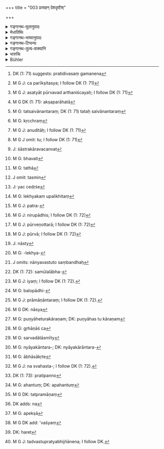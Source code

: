 +++
title = "003 प्रत्यहन् देशदृष्टैश्"

+++

<details><summary>गङ्गानथ-मूलानुवादः</summary>

[He shall look into the suits]—day after day, one by one,—falling as they do under eighteen heads,—according to principles deduced from local usage and from the scriptures.—(3)
</details>

<details><summary>मेधातिथिः</summary>

पूर्वेणार्धेन निर्णयहेतवः कथ्यन्ते । उत्तरेण विवादपदसंख्यानिर्देशः । "पश्येत्" इति पूर्वश्लोकाद् अनुषज्यते, "कार्याणि" इति च । **प्रत्यहं** पश्येत् कार्याणि प्रतिदिवसगमने[^३९] व्यवहारनिर्णयः कर्तव्यः । **हेतुभिर्** इति । हेतुर् निर्णयसाधनम् । स च द्विविधः । प्रमाणरूपो व्यवस्थारूपश् च । तत्र प्रमाणरूपो ऽर्थनिर्णयहेतुः साक्ष्यादिः । व्यवस्थारूपो यतो ऽसत्ये वार्थनिश्चये व्यवहारः संतिष्ठते । यथा सत्यशपथ उभयानुमत एकः साक्षी यद्य् अर्थिप्रत्यर्थिभ्याम् अभ्युपगतप्रमाणभावः सभ्यैर् अपरीक्षितो ऽपि निर्णयहेतुतां प्रतिपद्यते । न त्व् अपरीक्षितस्य[^४०] पुंसो वचनाद् असत्य् आप्तत्ववेदने ऽर्थनिश्चयः[^४१] । प्राश्निकानाम् अभ्युपगमे ऽपि व्यवस्था हेतुर् भवति । 


[^४१]:
     M G J: asatyāt pūrvavad arthaniścayaḥ; I follow DK (1: 71)


[^४०]:
     M G J: ca parīkṣitasya; I follow DK (1: 71)


[^३९]:
     DK (1: 71) suggests: pratidivasaṃ gamanena

- सा च व्यवस्था द्विविधा- साधारण्य् असाधारणी च । देशभेदाश्रयभेदात् सापि द्विविधा- अविरुद्धा विरुद्धा च । अविरुद्धा — यथा केषांचिद् दाक्षिणात्यानाम् अपुत्रा स्त्री भर्तर्य् उपरते सभास्थाणुम् उपारोहति, तम् उपारूढा अधिकृतैर् परीक्षिता[^४२] कृतलक्षणा तत्क्षणान्तरं[^४३] सपिण्डेषु ऋक्थं[^४४] लभते । तथोदीचां लभ्यमानां कन्यां याचमानाय भोजनं यदि दीयते, तत "इयं तुभ्यं दत्ता" इत्य् अनुक्ते ऽपि प्रतिश्रुता भवति । विरुद्धा च — क्वचिद् देशे वसन्ते धान्यं युज्यते शरदि द्विगुणं प्रत्यादीयते । तथानुज्ञातभोग आधिर् द्विगुणे ऽपि तदुत्थधने प्रविष्ट आ मूलहिरण्यदानाद् भुज्यत एव । एषा हि "अशीतिभागं गृह्णीयात्" (म्ध् ८.१४०) "कुसीदवृद्धिर् द्वैगुण्यं नात्येति" (म्ध् ८.१५१)  इति विरुद्धा । 


[^४४]:
     M G: kṛcchraṃ


[^४३]:
     M G: tatsaivānantaraṃ; DK (1: 71) tataḥ saivānantaraṃ


[^४२]:
     M G DK (1: 71): akṣaparāhatā

- तत्र भेदाश्रया देशदृष्टहेतुशब्देनाभिहिताः । शास्त्रदृष्टास् तु हेतवः शास्त्रे पठिताः । ते च केचन शास्त्रकारैः कल्पितव्यवस्थाः, केचिद् यथावस्त्ववस्थिता अनूदिताः[^४५] । तत्र कल्पितव्यवस्था यथा- लेख्यं, यथोपभोगः, साक्षिणश् च । अनुमानं तु[^४६] वस्तुनियतं "यथा नयत्य् असृक्पातैर् मृगस्य मृगयुः पदम्" (म्ध् ८.४४) इति । यद्य् अपि सर्वं लौकिकं न शास्त्रकारवचनात्[^४७] प्रामाण्यं लभते,[^४८] तथापि[^४९] लौकिकम् एव, तस्मिन्[^५०] क्वचिच् छास्त्रम् आश्रयितव्यम् । या च यदीदृशे[^५१] चापराध इदं दिव्यं इयता च कालेन भोगः प्रमाणम् इति, लौकिकम् अपि तच् छास्त्रदृष्टम् इत्य् उक्तम् । तस्यां च व्यवस्थायां शास्त्रकाराणां मूले संभवति सा प्रमाणम् । या त्व् असंभवतन्मूला सा नादरणीया । यथा लेख्यकर्मपाठः-


[^५१]:
     J: yac cedṛśe


[^५०]:
     J omit: tasmin


[^४९]:
     M G: tathā


[^४८]:
     M G: bhavati


[^४७]:
     J: śāstrakāravacanvat


[^४६]:
     M G J omit: tu; I follow DK (1: 71)


[^४५]:
     M G J: anuditāḥ; I follow DK (1: 71)

- उभयाभ्यर्थितेनैवं मया ह्य् अमुकसूनुना ।

- लिखितं ह्य् अमुकेनैव लेखकस् तत्त्वतो लिखेत् ॥ इति । (य्ध् २.९१ )

यस्यादाव् एव लेखकः स्वनाम निवेशयेद् "इदं नामाहम् अमुष्यपुत्रो लिखामीदम्" इति, न कश्चिद् दोषः स्यत् । स ह्य् एवमर्थं नाम निवेशयति "अनेनेदं लिखितम्" इति लेखक उपलक्षितो[^५२] यथा स्याद् । यदि ह्य् असौ लेखकः प्रमाणान्तरेण प्रत्ययितो भवति ततस् तल्लिखितं प्रमाणम् । यदि चासाव् आत्मानं स्वगोत्रनाम्ना नोपलक्षयेत्, ततः कस्य प्रत्ययितता प्रमाणान्तराद् अन्विष्यताम् । अथ तु लेख्यान्तरदर्शनेनान्येन वा हेतुना विशिष्टलेखक इति प्रत्यभिज्ञानं स्याद् अनुपलक्षितो ऽपि न कश्चिद् दोषः । तत्र यदि लेखको न लिखेत् "मयेदं लिखितम्" इति, भवेद् एव तादृशं लेख्यं परिपूर्णलक्षणम् । एषा च लेखकपरीक्षा तत्रोपयुज्यते । अत्र[^५३] लेखकस्य साक्षित्वान्तर्भावो ऽन्येषां साक्षिणाम् अल्पत्वात् । यत्र त्व् अन्ये बहवः प्रत्ययिताः साक्षिणः स्वहस्तारूढाः सन्ति तत्र लेखकसंबन्धिनी प्रत्ययितता नोपयुज्यते । तथेयम् अपरा व्यवस्था ।


[^५३]:
     M G J: patra-


[^५२]:
      M G: lekhyakam upalikhitaṃ

- लिखितं लिखितेनैव साक्षिमच् चैव साक्षिभिः ।

- साक्षिभ्यो लिखितं श्रेयो लिखितेन तु साक्षिणः ॥ (न्स्म् १.१२५)

नास्याम् अपि व्यवस्थायां किंचिन् निबन्धनम् अस्ति । तथा हि द्विविधं लेख्यम्- स्वहस्तकृतं परहस्तकृतं च । परहस्तकृतम् अपि द्विविधम्- स्वहस्तलेखकलिखितम् अधिकृतलेखकलिखितम् । तद् एतत् परहस्तकृतं सर्वप्रकारं साक्ष्यात्मकम् एव, तत्र "साक्षिभ्यो लिखितम्" इति भेदानुपपत्तेः । इदं हि तस्य लक्षणम्-

- साक्षिणः स्वस्वहस्तेन पितृनामादिपूर्वकम् ।

- तत्राहम् अमुकः साक्षी लिखेयुर् इति ते समम् ॥ (य्ध् २.८९) इति ।

नाप्य् एकहस्तलिखितस्य प्रामाण्यम् इष्यते, यथैकस्य साक्षित्वे । अथायं भेदहेतुः साक्षिणो हस्तारूढास् त एव लेख्यम् इति, नानेन विशेषेण श्रेयस्त्वं भवति । प्रत्ययितता हि श्रेयस्त्वे हेतुः । सा चोभयत्रापि परीक्ष्या । तस्माद् ईदृशे लेख्ये साक्षिद्वैध्यन्यायः- "बहुत्वं परिगृह्णीयात्" (म्ध् ८.७३) इति । अधिकृतत्वम् अपि न विशेषः । परीक्षितो ऽधिक्रियत इत्य् एतत् तत्राधिक्यम् । न च सर्वे राजाधिकृताः सुपरीक्षिता भवन्ति । यदि तु निरुपधिस्[^५४] तादृसश् चेद् अत्यन्तगुणयोगात् स्याद् उपेयाद् एवासौ एक एव संवादकत्वम् । तथा हि राजाग्रहारशासनान्य् एककायस्थहस्तलिखितान्य् एव प्रमाणीभवन्ति । दातुः स्वाहस्तक्यं स्वयम् अभ्युपगमः "इयद् अस्मान् मया गृहीतम् इत्दं चास्मै दातव्यम्" इति । तत्र यदि पश्चात् ब्रूते "न गृहीतम्" इति तदा पूर्वनिबद्धं ब्रुवाणैर् जीयते । तत्र साक्षिणाम् अवसर एव नास्ति ।


[^५४]:
     M G J: nirupādhis; I follow DK (1: 72)

- <u>ननु</u> च यदीयाल् लेख्याद् अभ्युपगतम् एतद् अनेनेत्य् अवगम्यते, उत्तरकालं च स एवाह "न गृहीतम्" इति, तत्रोभयोर् अभ्युपगमयोः केन हेतुना पूर्वेणोत्तरो[^५५] बाध्येत न पुनर् उत्तरेण पूर्वः[^५६] । तुल्यत्वाद् विरुद्धत्वसंशयः । ततश् च प्रमाणान्तरव्यापारणम् एव युक्तम् । 


[^५६]:
     M G J: pūrvā; I follow DK (1: 72)


[^५५]:
     M G J: pūrveṇottarā; I follow DK (1: 72)

- भवेद् एवं यदि तुल्यता स्यात् । "न गृहीतम्" इति ह्य् अभ्युपगमो लोभादिनापि संभवति । न त्व् अगृहीत्वानुन्मत्तो "गृहीतम्" इति ब्रूयात् । तत्रापि यदि ब्रूयात् "प्रतिदत्तम्" इति, लेख्यं तु न संपादितम्, असंनिधानात् प्रतिलेख्यं च न गृहीतं लेखकासंनिधानात् कार्यान्तरे ऽतिपातिनि त्वरावत्वान् नात्रास्त्य्[^५७] एव प्रमाणान्तरस्य साक्ष्यादेर् अवसरः । 


[^५७]:
     J: nāsty

- यद् अपि "लिखितं लिखितेन" इति नैषा परिभाषा वस्तुसामर्थ्यायाताम् अवगतिं बाधितुं शक्नोति । दृश्यन्ते हि धनिकहस्तगतलेख्यं[^५८] क्रमेण संशोधयन्तो न च पृष्ठे संशोधितं धनम् अभिलिखन्ति- "अद्य तावद् इदं दत्तम्, प्रातर् अन्यद् आनीयैकीकृत्योपर्य् आरोपयिष्यामि, सर्वं वा कतिपयैर् अहोभिः संशोध्य लेख्यं पाटयिष्यामि" इति । नान्यवस्तुतो संबन्धः[^५९] । धनिकेन चोपरुद्धस्यासंभवत्य् अंशमूललाभधने[^६०] संशुद्धिभागमात्रे दीयमाने कुत अयं[^६१] तत् प्रभवति "न ददाति यावत् प्रतिलेख्यं न दत्तम्" इति । यदि चैषा परिभाषा "लिखितं लिखितेनैव" इति तदा बलोपधिकृतत्वं[^६२] कथं विचार्यताम् । न हि तत्र लेख्यान्तरसंभवः । तेन यथात्र सत्य् एव लेख्ये तन्निश्चयार्थं प्रमाणान्तरं[^६३] व्यापार्यते तद्वद् अन्यत्रापि व्यापारणीयम् । यथा कश्चिद् आवेदयेत्- "अस्य[^६४] प्रययं गत्वा लेख्यं मया कृतम् अनेनोक्तः सद्यः पुण्याहकारणम्[^६५] इमां च धनमात्रां गृहाण,[^६६] श्वस् ते सर्वं दातास्मीत्य्[^६७] उक्त्वा सैव धनमात्रा दत्ता परिशिष्टं न दत्तम्" इति, तदास्त्य् एव साधकान्तरव्यापारणावसरः[^६८] । तत्र यद्य् अधमर्णस्यास्मिन् प्रकारे साक्षिणः सन्ति तदाभिहिते लेख्य आभासीकृते[^६९] श्वोदानम् उत्तमर्णेन साधनीयम् । अथ तयोर् अपि रहसि परिभाषेयम् अभूत् तदा दैव्याः क्रियाया अवसरः । अथ तु तस्याम् अपि व्यभिचरित्वाद् अनाश्वासः सत्यशपथेन व्यवस्था कार्या ।


[^६९]:
     M G: ābhāsākṛte


[^६८]:
     M G: nyāyakāntara-; DK: nyāyakārāntara-


[^६७]:
     M G: sarvadātāsmīty


[^६६]:
     M G: gṛhāṇāś ca


[^६५]:
     M G: puṇyāheturakāraṇam; DK: puṇyāhas tu kāraṇam


[^६४]:
     M G DK: nāsya


[^६३]:
     M G J: prāmāṇāntaraṃ; I follow DK (1: 72).


[^६२]:
     M G: balopādhi-


[^६१]:
     M G J: iyaṃ; I follow DK (1: 72).


[^६०]:
     DK (1: 72): samūlalābha-


[^५९]:
     J omits: nānyavastuto saṃbandhaḥ


[^५८]:
     M G: -lekhya-

- <u>ननु</u> एवं सति स्वहस्तलेख्यं प्रमाणान्तरसंवेदसापेक्षत्वाद् अप्रमाणम् एव । तत्र "विनापि साक्षिभिः सिध्येत्" (य्ध् २.९२) "स्वहस्तपरिचिह्नितम्"[^७०] (य्ध् २.९६) इति विरोधः । अनेनैव न्यायेन प्रत्यक्षं दीयमानं द्रव्यं न पश्यति । केवलं तत्समक्षं गृहीत्वा परिभाष्यते "इयद् इदम् अस्मान् मया गृहीतम्" इति । ते ऽपि साक्षिणः स्युः । तत्रापि शक्यते वक्तुम् "अस्य प्रत्ययं गत्वा प्रपन्नो[^७१] ऽहम्" इति । 


[^७१]:
     DK (1: 73): pratipanno


[^७०]:
     M G J: na svahasta-; I follow DK (1: 72).

- <u>उक्तम्</u> अत्र न स्मृतिविरोधाद् वस्तुस्थितिर् आहन्तुं[^७२] शक्यते । अपि च यत्रास्य वचनस्यावसरो नास्ति तत्र प्रमाणं[^७३] भविष्यति । क्वचिन् नास्ति । यत्र चिरकालं तिष्ठति धनिकहस्ते लेख्यं यदि हि तेन[^७४] धनं दत्तम्, तदा कथम् अनेन वा नाम न मार्गितं लेख्यं न त्याजितम् इति । न हि चिरकालम् उपेक्षा[^७५] वस्तुनीदृशे[^७६] संभवति । मिथ्यावादिता त्व् अस्यानुमीयते । तथा चोक्तम्-


[^७६]:
     M G DK add: 'vaśyaṃ


[^७५]:
     M G: apekṣā


[^७४]:
     DK adds: na


[^७३]:
     M G DK: tatpramāṇaṃ


[^७२]:
     M G: ahantuṃ; DK: apahantuṃ

- सद्यस् त्र्यहाद् वा कार्येषु बलं राज्ञो निवेदयेत् । इति । 

यत्र वा भोग्यबन्धो न च भोग आम्नातो ऽपहारकालस् तत्र विप्रतिपत्तौ विनापि साक्षिभिः स्वहस्तलेख्यं न ह्य् अधमर्णा वक्तुं लभन्ते "प्रीत्या त्वयैतद् उक्तं संप्रति त्यज" इति । न च पूर्वोक्तस्य वचनस्यावसरः । कृतं लेख्यं ततो दास्यामीत्य् उक्त्वा न दत्तम् इति । यदि न दत्तं कथं बन्धभोगो मर्षितः ।

- <u>ननु</u> चैवं सति लेख्यसहायो भोगः प्रमाणं स्यात् । केवलस्य तु भोगस्य प्रामाण्यम् आमनन्ति । "लिखितं साक्षिणो भुक्तिः" (न्स्म् १.६५) इति । 

- <u>किम्</u> इदं प्रत्युक्तं पर्यनुयुज्यामहे । विशिष्टकालो भोगः प्रमाणं न भोगमात्रम् । एवं हि पठ्यते "यत् किंचिद् दशवर्षाणि" (म्ध् ८.१४७), तथा "पश्यतो ऽब्रुवतो भूमेर् हानिर् विंशतिवार्षिकी" (य्ध् २.२४) इति । 

- <u>कस् तर्ह्य्</u> अस्यार्थो "लिखितं लिखितेनैव" (न्स्म् १.१२५) इति ।

- <u>व्याख्यातम् अन्यैः</u> । कर्तृविशेषसंशये ऽनेनैतल् लिखितं न वेति, लिखितेन निश्चिततत्कर्तृकेण निश्चीयते । यत् तु साक्षिसमक्षं तत्र कृताकृतसंदेहं साक्षिभिर् हरति[^७७] । त एव तत्र प्रमाणम् । न तत्र तत्कृतलेख्यान्तरदर्शनम् उपयुज्यते । बुद्धिपूर्वेषु च ऋणादानादिषु केवलेभ्यः साक्षिभ्यो लिखितं श्रेयः । साक्षिणो हि विस्मरेयुर् अन्यतरेण वा संबन्धं गच्छेयुर् अन्यद् वा पातकस्यासाक्षित्वे हेतुम् आसादयेयुः । लेख्यं त्व् अभियोगवत आत्माधीनतया सुरक्षम् इति साक्षिभ्यः श्रेयस्त्वं तस्य । एतद् एवाह "लिखितेन तु साक्षिणः" (न्स्म् १.१२५) इति । स्वहस्तप्रतिष्ठेन विस्मृतम् अप्य् अर्थं वृत्तम् इति मन्यते । मृता वा साक्षिणस् तद्धस्तप्रत्यभिज्ञानेन[^७८] प्रमाणीभवन्ति । 


[^७८]:
     M G J: tadvastupratyabhijñānena; I follow DK.


[^७७]:
     DK: haret

<u>व्याख्यानान्तराणि</u> भर्तृयज्ञेनैव सम्यक् कृतानीति तत एवावगन्तव्यानि सर्वथा प्रमाणमूलानि । स्मृतिकारणव्यवस्थानुवर्तितव्येति[^७९] । न च स्मृतेर् एव[^८०] प्रमाणकल्पना युक्ता । न हि व्यवहारस्मृतिर् वेदमूला शक्यते वक्तुम्, सिद्धार्थरूपत्वात् प्रत्यक्षाद्यवगम्यत्वाज् जयपराजयप्रकाराणाम् । सिद्धो ह्य् अयम् अर्थः । एवं व्यवहारे जीयत इतरः, इतरो जयतीति । यद् अप्य्[^८१] अत्र लिङ्गश्रुतिः सापि "हरीतकीं भक्षयेद् आरोग्यकामः" इतिवद् अवसेया । ईदृशेषु विधिस्वरूपेषु प्रत्ययेषु द्रव्यशुद्धेः प्रसङ्गेनार्थो विवेचित इति न पुनः प्रयतामहे ।   
**अष्टादशसु मार्गेषु** । मार्गो[^८२] विषयो विवादस्य । एतान् अर्थान् उद्दिश्य पुरुषाः प्रायेण विवदन्ते । निबद्धानि[^८३] कार्याणि प्रयोजनान्य् अर्थसिद्धय इति यावत् । तान्य् उत्तरत्र दर्शयिष्यामः । **पृथक् पृथक्**, प्रादान्यम् एतेषाम् आह । एतानि प्रयेकं प्रयोजनानि[^८४] न पुनः परस्परम् अन्तर्भवन्ति । यथान्यान्य् अनुषङ्गादिष्व् अन्तर्भवन्ति । नैवम् एतानि[^८५] । अनुषक्तानि तु सहस्रशः सन्ति ॥ ८.३ ॥
</details>

<details><summary>गङ्गानथ-भाष्यानुवादः</summary>

The first half of the verse describes the means of forming a decision, and the second mentions the number of the heads of dispute.

The verb ‘*shall look into*’ of the preceding verse has to be construed with the present verse,—as also the noun ‘*the suits*’; the full sentence being ‘day after day he shall look into the suits’; *i.e*., every day he shall decide cases.

‘*According* *to* *principles*.’—‘Principles’ are the means of coining to a decision; and they are of two kinds—(l) in the shape of evidence and (2) in the shape of custom. The means leading to decisions that are in the shape of ‘evidence’ are in the form of witnesses and so forth; and those in the form of rules are such as—(*a*) ‘the investigation of a suit can be regarded as complete only when precise decision has been arrived at regarding its subject-matter.’ A single witness, who is true to his oath, and who has been cited by both parties, who have also vouched for his veracity,—even though he may not have been examined by the members of the court,—becomes a reliable means of arriving at the right decision; but no decision can ho arrived at on the strength of the words of any such single person as is not known to be truthful and has not been examined, as there is in the former ease; and hence such a single witness cannot he regarded as helping the forming of a decision, even though the persons investigating the case may be agreed upon it.

*Customs* also are of two kinds—*general* and *special*. These again are
of two kinds—*congruous* and *incongruous*, in reference to places and times. As an instance of the ‘Congruous’ custom we have (*a*) the case where among certain people of the South, a childless woman, on the death of her huśand, goes up to the pillar of the court of justice, and while there, if, on being examined by the officers of the court, she is found to be untainted and possessed of the necessary qualifications, she obtains her inheritance;—or (*b*) the case where among the people of the North, if food is given to a person seeking for a bride, then she becomes *betrothed* to him even though the actual words ‘I shall give her to you’ may not he uttered. And as an instance of the ‘incongruous’ rule, we have (*a*) the case where in some countries grains are lent out during the Spring, and double the quantity is realised during the Autumn,—or (*b*) when an article is mortgaged on the understanding that it shall be enjoyed by the mortgagee, even if the total amount of debt accruing become double of the price of that article, and the total from the very beginning is paid in gold, yet the enjoyment of it remains unmolested;—now all this is ‘incongruous,’ being incompatible with the law that ‘the interest shall accumulate to only 80 per cent.’ (Yājñavalkya, *Vyarahāra, 37*), and that ‘the accumulated interest shall not exceed the double of the principal’ (Manu, 8.151).

These customs based upon the nature of the countries affected are what are mentioned in the text by the words ‘*principles based upon local usage*’; and as regards the ‘*principles based upon scriptures*,’ these are declared in the scriptures themselves. Of these latter some are rules that have been propounded by the writers themselves, while others only codify the actually existing state of things. As an instance of the rule propounded by the writers we have—(a) ‘Facts are ascertained in accordance with written documents, possession and witnesses,’—as says manu (8.41) ‘Just as the hunter infers the position of the prey by means of the drops of blood (so should the king infer the facts of a case).’ Though no worldly usage can be regarded as authoritative as against the word of scripture-writers, yet in certain cases it becomes necessary to have recourse to the words of ordinary men of the world; *e.g*., ‘under such and such conditions such and such an ordeal should be had recourse to,’ ‘weight is to be attached to possession lasting for such a time.’ Such rules, even though based upon ordinary usage, are included under ‘*principles based upon scriptures*’ But among such rules, those are to be regarded as authoritative which are found to have some support in the scriptural texts; while those that are found to be without such support are not to be so accepted. For instance, there is the rule regarding the order of words in documents—‘By me, entreated by both parties, who am the son of so and so, this has been written by so and so—thus exactly shall the scribe write down’ (Yājñavalkya, *Vyavahāra*, 88). In reality however, there would be no harm if the scribe were to write down his own name first—‘I so and so, the son of so and so, am writing this.’ Because the only purpose for which he writes all this is with a view to show that the document has been written by such and such a person; so that so long as the name of the scribe is put down, there is nothing objectionable in it. If the scribe is known, from other sources, to be a trustworthy person, then what is written by him is regarded as reliable; so that if he were to omit the name of his family, and thus fail to indicate precisely who he is, whose reliability would the persons concerned investigate, on the basis of other sources of information? But if from his writing, or by some other means, the writer be recognised as a particular well-known scribe, then there would be no harm even if he were to omit his indicative characteristics. In this case, even if the scribe were to omit to write that ‘this has been written by me, so and so,’ there would be enough to indicate who the writer is. And it is in such cases that the examination of the scribe comes useful; and he becomes counted among ‘witnesses,’ specially when there are few other witnesses. When however there are many trustworthy witnesses ready at hand, there is not much use in investigating the trustworthiness of the scribe.

Similarly there is another rule—‘Documentary evidence is rebutted by documentary evidence, and witnesses (oral evidence) by witnesses; documentary evidence is superior to witnesses; hence witnesses are rebutted by documentary evidence.’ (*Nārada*, 1.145). For this rule also there is no foundation. For ‘documentary evidence’ is of two kinds: (1) written by the party himself, and (2) written by another person. The latter again is of two kinds—(*a*) written by a scribe who volunteers to do the writing, and (*b*) written by an authorised scribe. The document written by another person again is, in every way, of the nature of a witness; so that there is no ground for the distinction made by the rule, in the words ‘documentary evidence is superior to witnesses,’ specially because the ‘witness’ has been thus defined (by Yājñavalkya,
*Vyavahāra*, 87)—‘The witnesses shall, with their own hands, write down
their names, preceded by the names of their father, adding that I, so and so, am a witness.’ Similarly, no reliability attaches to what has been written by a single man, just as it does not attach to a single witness. It might be argued that it is only when ‘witnesses’ set down their hands to something that they become ‘documentary evidence.’ But this difference cannot make the one ‘superior’ to the other. Because
*trustworthiness* is the only ground for ‘superiority’; and this
trustworthiness is equally yet to be examined in both cases. It is for this reason that in a case when there is a conflict between the two kinds of evidence, the judge should accept that which is the more numerous of the two. ‘Being authorised’ also cannot be regarded as a ground of distinction; because even so, the ‘superiority’ could only consist in the fact that it is only one who has been tested that is ‘authorised’; but as a matter of fact, all persons ‘authorised’ by the King are not necessarily thoroughly ‘tested.’ If some one happened to be possessed, of extremely high qualifications and were absolutely free from all defects, then he, even alone, could be accepted as sufficient corroboration. As for instance, the deeds of land-grants bestowed by the King are accepted as authoritative, even though written by a single
*Kāyastha* scribe. In a case where there is documentary evidence written
by the hand of the person who is not paying a debt, wherein he admits that ‘I have received so much from this person, and so much has to be paid to him,’—if he should happen to deny it and say ‘I have not received anything from him,’—then the party producing the aforesaid document wins the case outright, and there is no occasion for the appearance of any witnesses at all.

“It is only on the strength of the man’s writing that it is concluded that the debt is admitted by him,—and subsequently also the same man asserts, that he has not received anything; now between these two assertions, on what grounds is the latter rejects in favour of the former, and not the former in that or the latter,—both of them being equally open to doubt, by reason of mutual contradiction? In fact under such circumstances it is only right that other kinds of evidence should he called in.”

This would be so, if there were equality (between the two assertions). As a matter of fact, however, the assertion ‘I have not received anything’ may he due to the man’s avarice and such other causes; whereas the assertion ‘I have received such and such a thing’ could never he made by any sane person without having actually received it. In the case in question, even if the man were to say that he has repaid the debt, but did not obtain the written acquittance receipt, either because a writer was not at hand, or because being engaged in some other business he was in a hurry,—even so there would be no need and occasion for the calling of any further evidence, in the shape of witnesses, etc.

As regards the dictum quoted above (from Nārada), it cannot set aside a conviction derived from the very nature of things.

For instance, it is often found that people go on repaying debts due to rich persons, and yet do not have the payments noted on the back of the document, the idea in the man’s mind being either that ‘so much I have paid to-day, and tomorrow I shall bring in more and then have the total sum entered at the same time,’ or that ‘in a few days I shall repay the entire amount and then have the document torn off’;—but when pressed by the rich creditor, he may be unable to clear off the entire debt, and the only amount paid remains what had been on the first day, the creditor would deny even that payment on the ground that the receipt was not given;—now in this case if the court were to insist upon the dictum that ‘documentary evidence can be rebutted only by documentary evidence,’—then how could it take into consideration at all the possibility of force or fraud (on the part of the influential creditor)? for there is no possibility of any documentary evidence; and in this case, even though there is documentary evidence on one side, yet, for the purpose of coining to a right conclusion, other forms of evidence are called in; and the same could be done in other cases also. For instance, in a certain case, one of the parties (the debtor) might say—‘trusting this man, I executed this deed for the entire sum, and the creditor told me that I may receive a part of the sum that day, as for certain reasons he was not in a position to pay the whole sum then, and that he would pay the balance the next day; but the sum paid on the first day was all that he gave me, and the balance was never paid’; and in this case there is certainly an occasion for the calling in of other kinds of evidence. And if the debtor can produce witnesses in corroboration of his statement, then the document (produced by the creditor) becomes impugned, and it becomes necessary for the creditor to prove that he did pay the balance the next day. If the conversation between the parties (regarding the part payment) were held in private (and there be no witnesses to corroborate the statements one way or the other),—then there comes the occasion for having recourse to ordeals. If however there be no full confidence in ordeals,—on the ground of these being not always infallible,—then decision should he arrived at by means of oaths.

“If such be the case, then the document written by the man’s own hand becomes untrustworthy, since it stands in need of corroboration by other kinds of evidence. And this is contrary to the dictum that ‘even without witnesses, what is written by the man’s own hand should be conclusive evidence.’ It is on the analogy of this same reasoning that in a case where a person has not seen the sum being actually paid by the creditor, but in his presence the debtor has admitted that ‘such and such an amount has been received by me from him,’—such a person is accepted as a real ‘witness’; though in this ease it is open to the debtor to say ‘it was through my trust in the man that I admitted the payment.’”

This argument we have already answered by saying that mere incompatibility with a *Smṛti-text* cannot set aside the real facts of the case. In certain cases the aforesaid statement (of the debtor—that ‘I repaid a certain sum but did not have it entered on the back of the document’) could be wholly out of place; and in such cases, the document would certainly be accepted as reliable evidence. For instance, in a case where the document has remained in the creditor’s hands for a long time, the question naturally arises if the debtor really repaid the debt, why did he not seek out the document and receive it back; such a matter cannot be neglected or overlooked for such a long time; and from this it is inferred that what the debtor states is a lie.’ It is in view of this that it has been laid down that ‘if there has been any wrongful force used in regard to any business, one should report it to the King either at once or within three days.’ Again, in a case where there is mortgage, but the exact period of the mortgage is not definitely fixed, and dispute arises on that account, if there is a document written by the debtor, but without witnesses,—it is not open to the debtor to assert—‘you said this (made this condition) at the time through your love (for the thing), but now please give up to me the mortgaged article’; nor would this be an occasion for his making the statement referred to above—*viz*., ‘I executed the deed, the man said he would give me the sum mentioned therein, but he never actually gave it to me’; because if the debt was not advanced, why did he permit the creditor to retain and make use of the mortgaged article?

“If such be the case, then the evidence in the case would consist of the said possession accompanied by the document; while what the writers on law declare is that possession by *itself* is sufficient evidence; as assorted in such texts as—

‘Documents, witnesses, possession, etc., etc.’ (Yājñavalkya,
*Vyavahāra*, 22).”

Why is this objection urged against us, when we have already answered it: What is accepted as evidence is possession *for a definite period of time*, and not mere possession. What the texts state is—‘Whatever is retained *for ten years*, etc.’ (manu, 8.147), and ‘One loses possession of a landed property, if *for twenty years* he perceives and speaks of it as being actually possessed by another person’ (Yājñavalkya,
*Vyavahāra*, 24).

“What then is the exact meaning of the dictum that ‘documentary is rebutted only by documentary evidence?’”

Others have explained this to mean (*a*) that when there is a doubt regarding the writer of a certain document, as to whether or not it has been written by a certain person, this can he ascertained only with the help of another writing obtained from that person;—(*b*) that where the deed has been written before a certain witness, the doubt as to whether or not it has been written by the man can be removed only by means of witnesses; as the latter are the only evidence possible in the case; so that in this case there is no use in producing another writing of the man;—(*c*) that in a case where the payment of the debt is being intentionally withheld, documentary evidence is superior to mere witnesses; because it is possible for witnesses to forget things, or to collude with one party or the other, or become tainted with some defect which would disqualify them as proper witnesses; as for the document on the other hand, this would he in charge of the plaintiff and as such perfectly safe; and thus it is that documentary evidence is superior to witnesses. This is what is meant by the dictum that ‘witnesses are rebutted by documentary evidence’; because even though the man may have forgotten a certain fact, if he sees some writing of his own bearing testimony to it, he is convinced of its being true; or when the witnesses are all dead, if their *writing* is recognised, it is accepted as evidence.

Other explanations have been supplied by *Bhartṛyajña*, and may be learnt from his own work.

Though it is true that in all cases Smṛti-texts form the source of authority, yet rules have to be laid down for meeting special cases; and it cannot be right to depend entirely on Smṛti-texts; specially because it cannot be said that the Smṛti-texts bearing upon legal proceedings are all based upon the Veda; because the winning or losing of cases deals with *well-accomplished* things (while the Veda bears upon things
*to be accomplished*) and is amenable to Perception and other forms of
cognition;—*e.g*., that ‘one who acts like this is defeated, while he who acts thus wins’ is a well-accomplished fact. Even the few indications of these that are found in the Veda are to be regarded as being on the same footing as the assertion—‘One desiring freedom from disease should eat the *Harītakī* (which only describes a perceptible fact). the exact significance of such Injunctive Vedic passages has been discussed by us in the section on the ‘Purification of things’ (under Discourse 6, Verse 110 *et seq*.); hence we are not going to do the same thing over and again.

The objects of dispute fall within eighteen ‘heads’; it is only with regard to these that disputes arise among men. Mutually nugatory acts are not conducive to the fulfilment of any useful purpose,—as we are going to show later on.

Each of these eighteen ‘heads’ is important by itself; as each by itself becomes the object of dispute, and no one of them is included in any other. The various ramifications of these are included under each head; if these ramifications were to be enumerated separately, there would be thousands of them.—(3)
</details>

<details><summary>गङ्गानथ-टिप्पन्यः</summary>

‘*Vināpi sākṣibhiḥ etc*.’—(Medhātithi, p. 793, l. 24)—This is a clear reference to Yājñavalkya (Vyavahāra, 89).

This verse is quoted in *Parāśaramādhava* (Vyavahāra, p. 18), and again on p. 31, in support of the view that the king shall decide cases relating to all the eighteen points of dispute, on the basis of local customs and also of ordeals and other methods prescribed by the scriptures;—in *Nṛsiṃhaprasāda* (Vyavahāra, p. 2a);—in *Smṛticandrikā* (Vyavahāra, p. 57);—in *Kṛtyakalpataru* (3a), which has the following notes:—‘*Deśadṛṣṭa hetu*’ are those special means of coming to a decision which are effective in the place concerned,—of the custom obtaining among the people of the North and those of the Central land, of feeding the person who comes to ask for the hand of a girl, which
*feeding* means a distinct promise to marry the girl,—‘*śāstradṛṣṭa
hetu*’ stands for *witnesses and the rest*;—and in *Vīramitrodaya* (Vyavahāra, p. 4a).
</details>

<details><summary>गङ्गानथ-तुल्य-वाक्यानि</summary>

*Gautama* (II. 19-24).—‘His administration of justice shall be regulated
by the Veda, the institutes of the sacred law, the subsidiary sciences and the Purāṇa; the local laws, the customs of castes and families—which arc not opposed to the sacred laws—have also authority. Cultivators, traders, herdsmen, money-lenders and artisans have the authority to lay down rules for their respective classes. Having learnt the state of affairs from those who have authority to speak, the King shall give the decision. Reasoning is a means for getting at truth; coming to a conclusion through that, he shall decide properly.’

*Vaśiṣṭha* (1.17).—‘Manu has declared that the peculiar laws of
countries, castes and families may be followed in the absence of revealed texts.’

Do. (16.4-5).—‘Let him reason properly regarding an offence; he who reasons properly regarding an offence, in accordance with the sum of the science of the first two castes is equitable towards all living beings.’

*Kātyāyana* (Parāśaramādhava, p. 31).—‘The King shall decide suits
according to the Śāstras; where there are no texts to guide him, he shall decide in accordance with local custom.’

*Bṛhaspati* (1.23).—‘Having entered the Court in the forenoon, together
with elders, ministers, and attendants, he should try causes and listen to expositions of the Purāṇas, Law-codes and Rules of Polity.’

Do. (1.33).—‘People who arc ignorant of the customs of the country, unbelievers, despisers of the sacred books, insane, irrate, avaricious or diseased should not he consulted in the decision of causes.’

Do. (27.24).—‘Such customs as are not opposed to the laws of the country and castes or other corporations—the King should establish in accordance with the sacred law.’

*Nārada* (3.5).—‘The members of the royal court of justice must be
acquainted with the sacred law and with rules of precedence,—noble, not avaricious and impartial towards friend and foe.’

*Matsyapurāṇa* (Rājadharma, 215.50).—‘He shall attend upon Brāhmaṇas
versed in the Veda and the sciences.’

*Agnipurāṇa* (234.7-9).—‘He shall then see the preceptor and having
received his blessings, enter the Court; therein he shall see the Brāhmaṇas, Ministers and Councillors; and then proceed to try the law-suits, holding consultations with the Councillors.’

*Bṛhaspati* (Smṛticandrikā-Vyavahāra).—‘Suits shall be decided by the
king or by the learned Brāhmaṇa appointed as Judge.’
</details>

<details><summary>भारुचिः</summary>

**अष्टादशसु मार्गेषु** व्यवहारस्थानेष्व् ऋणादानादिषु वक्ष्यमाणेषु **पृथक् पृथङ् निबद्धानि**, देशाचारव्यवस्थया कर्षकवणिक्पशुपालादिषु धर्मेण, शास्त्रव्यवस्थया च शास्त्रोक्तैर् **हेतुभिः** साक्षिशपथादिभिः **प्रत्यहम्** अग्लायमानो राजा **पश्येत् कार्याणि कार्यिणाम्** । यद्य् अपि लौकिकान्य् अपि शास्त्रोक्तानि लिङ्गानि "बाह्यैर् विभावयेल् लिङ्गैः," "तथानुमाने[न] नयेद् धर्मस्य नृपतिः पदम्" इत्य् एवमादीनि, तथापीदं लौकिकप्रमाणानुवादि । शास्त्रलक्षणम् तु प्रमाणं शाक्षिशपथादि । यद्य् अपि च लौकिकप्रमाणानुवाद इह शास्त्रे ऽस्ति कुतश्चित् कारणात्, तथापि शास्त्रं लोकम् एव प्रमाणीकरोति केषुचित् कार्येषु । तथा च वक्ष्यति "समुद्रयानकुशला देशहालार्थदर्शिणः" इत्य् एवमादि । अतः पृथग्**देश**ग्रहणं न्याय्यम् ॥ ८.३ ॥

_तानि च व्यवहारवसूनीमानि निर्दिश्यन्ते ।_
</details>

<details><summary>Bühler</summary>

003	Daily (deciding) one after another (all cases) which fall under the eighteen titles (of the law) according to principles drawn from local usages. and from the Institutes of the sacred law.
</details>
